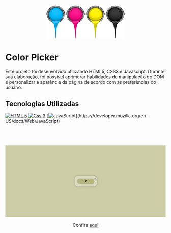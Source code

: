 
<p align="center">
    <img width="250"src="imagens/readme/color.png"/>
</p>

# Color Picker

Este projeto foi desenvolvido utilizando HTML5, CSS3 e Javascript. Durante sua elaboração, foi possível aprimorar habilidades de manipulação do DOM e personalizar a aparência da página de acordo com as preferências do usuário.

## Tecnologias Utilizadas
[![HTML 5](https://img.shields.io/badge/HTML5-E34F26?style=for-the-badge&logo=html5&logoColor=white)](https://developer.mozilla.org/en-US/docs/Web/HTML)
[![Css 3](https://img.shields.io/badge/CSS3-1572B6?style=for-the-badge&logo=css3&logoColor=white)](https://developer.mozilla.org/en-US/docs/Web/CSS)
[![JavaScript](https://img.shields.io/badge/JavaScript-323330?style=for-the-badge&logo=javascript&logoColor=F7DF1E")](https://developer.mozilla.org/en-US/docs/Web/JavaScript)

 <br><br>
 <div align="center" style="margin-top: 20px">
     <img width="600"src="imagens/readme/color.gif"/>
 </div>

 <p align="center">
    Confira <a href="https://mendjoy.github.io/color_picker/">aqui</a>
</p>
 
